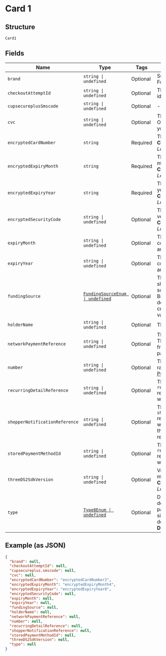 
# Card 1

## Structure

`Card1`

## Fields

| Name | Type | Tags | Description |
|  --- | --- | --- | --- |
| `brand` | `string \| undefined` | Optional | Secondary brand of the card. For example: **plastix**, **hmclub**. |
| `checkoutAttemptId` | `string \| undefined` | Optional | The checkout attempt identifier. |
| `cupsecureplusSmscode` | `string \| undefined` | Optional | - |
| `cvc` | `string \| undefined` | Optional | The card verification code. Only collect raw card data if you are [fully PCI compliant](https://docs.adyen.com/development-resources/pci-dss-compliance-guide). |
| `encryptedCardNumber` | `string` | Required | The encrypted card number.<br>**Constraints**: *Maximum Length*: `10000` |
| `encryptedExpiryMonth` | `string` | Required | The encrypted card expiry month.<br>**Constraints**: *Maximum Length*: `10000` |
| `encryptedExpiryYear` | `string` | Required | The encrypted card expiry year.<br>**Constraints**: *Maximum Length*: `10000` |
| `encryptedSecurityCode` | `string \| undefined` | Optional | The encrypted card verification code.<br>**Constraints**: *Maximum Length*: `10000` |
| `expiryMonth` | `string \| undefined` | Optional | The card expiry month. Only collect raw card data if you are [fully PCI compliant](https://docs.adyen.com/development-resources/pci-dss-compliance-guide). |
| `expiryYear` | `string \| undefined` | Optional | The card expiry year. Only collect raw card data if you are [fully PCI compliant](https://docs.adyen.com/development-resources/pci-dss-compliance-guide). |
| `fundingSource` | [`FundingSourceEnum \| undefined`](../../doc/models/funding-source-enum.md) | Optional | The funding source that should be used when multiple sources are available. For Brazilian combo cards, by default the funding source is credit. To use debit, set this value to **debit**. |
| `holderName` | `string \| undefined` | Optional | The name of the card holder. |
| `networkPaymentReference` | `string \| undefined` | Optional | The network token reference. This is the [`networkTxReference`](https://docs.adyen.com/api-explorer/#/CheckoutService/latest/post/payments__resParam_additionalData-ResponseAdditionalDataCommon-networkTxReference) from the response to the first payment. |
| `number` | `string \| undefined` | Optional | The card number. Only collect raw card data if you are [fully PCI compliant](https://docs.adyen.com/development-resources/pci-dss-compliance-guide). |
| `recurringDetailReference` | `string \| undefined` | Optional | This is the `recurringDetailReference` returned in the response when you created the token. |
| `shopperNotificationReference` | `string \| undefined` | Optional | The `shopperNotificationReference` returned in the response when you requested to notify the shopper. Used only for recurring payments in India. |
| `storedPaymentMethodId` | `string \| undefined` | Optional | This is the `recurringDetailReference` returned in the response when you created the token. |
| `threeDS2SdkVersion` | `string \| undefined` | Optional | Version of the 3D Secure 2 mobile SDK.<br>**Constraints**: *Maximum Length*: `12` |
| `type` | [`Type8Enum \| undefined`](../../doc/models/type-8-enum.md) | Optional | Default payment method details. Common for scheme payment methods, and for simple payment method details.<br>**Default**: `Type8Enum.Scheme` |

## Example (as JSON)

```json
{
  "brand": null,
  "checkoutAttemptId": null,
  "cupsecureplus.smscode": null,
  "cvc": null,
  "encryptedCardNumber": "encryptedCardNumber2",
  "encryptedExpiryMonth": "encryptedExpiryMonth4",
  "encryptedExpiryYear": "encryptedExpiryYear0",
  "encryptedSecurityCode": null,
  "expiryMonth": null,
  "expiryYear": null,
  "fundingSource": null,
  "holderName": null,
  "networkPaymentReference": null,
  "number": null,
  "recurringDetailReference": null,
  "shopperNotificationReference": null,
  "storedPaymentMethodId": null,
  "threeDS2SdkVersion": null,
  "type": null
}
```

